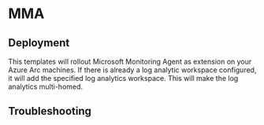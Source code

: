 # MMA

## Deployment ##
This templates will rollout Microsoft Monitoring Agent as extension on your Azure Arc machines. If there is already a log analytic workspace configured, it will add the specified log analytics workspace. This will make the log analytics multi-homed.

## Troubleshooting ##
